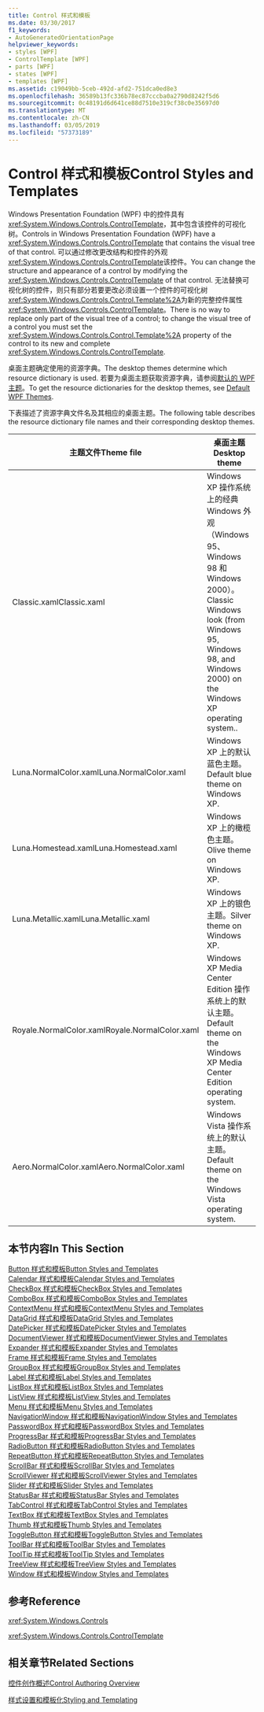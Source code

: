 ```yaml
---
title: Control 样式和模板
ms.date: 03/30/2017
f1_keywords:
- AutoGeneratedOrientationPage
helpviewer_keywords:
- styles [WPF]
- ControlTemplate [WPF]
- parts [WPF]
- states [WPF]
- templates [WPF]
ms.assetid: c19049bb-5ceb-492d-afd2-751dca0ed8e3
ms.openlocfilehash: 36589b13fc336b78ec87cccba0a2790d8242f5d6
ms.sourcegitcommit: 0c48191d6d641ce88d7510e319cf38c0e35697d0
ms.translationtype: MT
ms.contentlocale: zh-CN
ms.lasthandoff: 03/05/2019
ms.locfileid: "57373189"
---
```

# <a name="control-styles-and-templates"></a><span data-ttu-id="5b611-102">Control 样式和模板</span><span class="sxs-lookup"><span data-stu-id="5b611-102">Control Styles and Templates</span></span>
<span data-ttu-id="5b611-103">Windows Presentation Foundation (WPF) 中的控件具有<xref:System.Windows.Controls.ControlTemplate>，其中包含该控件的可视化树。</span><span class="sxs-lookup"><span data-stu-id="5b611-103">Controls in Windows Presentation Foundation (WPF) have a <xref:System.Windows.Controls.ControlTemplate> that contains the visual tree of that control.</span></span> <span data-ttu-id="5b611-104">可以通过修改更改结构和控件的外观<xref:System.Windows.Controls.ControlTemplate>该控件。</span><span class="sxs-lookup"><span data-stu-id="5b611-104">You can change the structure and appearance of a control by modifying the <xref:System.Windows.Controls.ControlTemplate> of that control.</span></span> <span data-ttu-id="5b611-105">无法替换可视化树的控件，则只有部分若要更改必须设置一个控件的可视化树<xref:System.Windows.Controls.Control.Template%2A>为新的完整控件属性<xref:System.Windows.Controls.ControlTemplate>。</span><span class="sxs-lookup"><span data-stu-id="5b611-105">There is no way to replace only part of the visual tree of a control; to change the visual tree of a control you must set the <xref:System.Windows.Controls.Control.Template%2A> property of the control to its new and complete <xref:System.Windows.Controls.ControlTemplate>.</span></span>  
  
 <span data-ttu-id="5b611-106">桌面主题确定使用的资源字典。</span><span class="sxs-lookup"><span data-stu-id="5b611-106">The desktop themes determine which resource dictionary is used.</span></span> <span data-ttu-id="5b611-107">若要为桌面主题获取资源字典，请参阅[默认的 WPF 主题](https://go.microsoft.com/fwlink/?LinkID=158252)。</span><span class="sxs-lookup"><span data-stu-id="5b611-107">To get the resource dictionaries for the desktop themes, see [Default WPF Themes](https://go.microsoft.com/fwlink/?LinkID=158252).</span></span>  
  
 <span data-ttu-id="5b611-108">下表描述了资源字典文件名及其相应的桌面主题。</span><span class="sxs-lookup"><span data-stu-id="5b611-108">The following table describes the resource dictionary file names and their corresponding desktop themes.</span></span>  
  
|<span data-ttu-id="5b611-109">主题文件</span><span class="sxs-lookup"><span data-stu-id="5b611-109">Theme file</span></span>|<span data-ttu-id="5b611-110">桌面主题</span><span class="sxs-lookup"><span data-stu-id="5b611-110">Desktop theme</span></span>|  
|----------------|-------------------|  
|<span data-ttu-id="5b611-111">Classic.xaml</span><span class="sxs-lookup"><span data-stu-id="5b611-111">Classic.xaml</span></span>|<span data-ttu-id="5b611-112">Windows XP 操作系统上的经典 Windows 外观（Windows 95、Windows 98 和 Windows 2000）。</span><span class="sxs-lookup"><span data-stu-id="5b611-112">Classic Windows look (from Windows 95, Windows 98, and Windows 2000) on the Windows XP operating system..</span></span>|  
|<span data-ttu-id="5b611-113">Luna.NormalColor.xaml</span><span class="sxs-lookup"><span data-stu-id="5b611-113">Luna.NormalColor.xaml</span></span>|<span data-ttu-id="5b611-114">Windows XP 上的默认蓝色主题。</span><span class="sxs-lookup"><span data-stu-id="5b611-114">Default blue theme on Windows XP.</span></span>|  
|<span data-ttu-id="5b611-115">Luna.Homestead.xaml</span><span class="sxs-lookup"><span data-stu-id="5b611-115">Luna.Homestead.xaml</span></span>|<span data-ttu-id="5b611-116">Windows XP 上的橄榄色主题。</span><span class="sxs-lookup"><span data-stu-id="5b611-116">Olive theme on Windows XP.</span></span>|  
|<span data-ttu-id="5b611-117">Luna.Metallic.xaml</span><span class="sxs-lookup"><span data-stu-id="5b611-117">Luna.Metallic.xaml</span></span>|<span data-ttu-id="5b611-118">Windows XP 上的银色主题。</span><span class="sxs-lookup"><span data-stu-id="5b611-118">Silver theme on Windows XP.</span></span>|  
|<span data-ttu-id="5b611-119">Royale.NormalColor.xaml</span><span class="sxs-lookup"><span data-stu-id="5b611-119">Royale.NormalColor.xaml</span></span>|<span data-ttu-id="5b611-120">Windows XP Media Center Edition 操作系统上的默认主题。</span><span class="sxs-lookup"><span data-stu-id="5b611-120">Default theme on the Windows XP Media Center Edition operating system.</span></span>|  
|<span data-ttu-id="5b611-121">Aero.NormalColor.xaml</span><span class="sxs-lookup"><span data-stu-id="5b611-121">Aero.NormalColor.xaml</span></span>|<span data-ttu-id="5b611-122">Windows Vista 操作系统上的默认主题。</span><span class="sxs-lookup"><span data-stu-id="5b611-122">Default theme on the Windows Vista operating system.</span></span>|  
  
## <a name="in-this-section"></a><span data-ttu-id="5b611-123">本节内容</span><span class="sxs-lookup"><span data-stu-id="5b611-123">In This Section</span></span>  
 [<span data-ttu-id="5b611-124">Button 样式和模板</span><span class="sxs-lookup"><span data-stu-id="5b611-124">Button Styles and Templates</span></span>](button-styles-and-templates.md)  
 [<span data-ttu-id="5b611-125">Calendar 样式和模板</span><span class="sxs-lookup"><span data-stu-id="5b611-125">Calendar Styles and Templates</span></span>](calendar-styles-and-templates.md)  
 [<span data-ttu-id="5b611-126">CheckBox 样式和模板</span><span class="sxs-lookup"><span data-stu-id="5b611-126">CheckBox Styles and Templates</span></span>](checkbox-styles-and-templates.md)  
 [<span data-ttu-id="5b611-127">ComboBox 样式和模板</span><span class="sxs-lookup"><span data-stu-id="5b611-127">ComboBox Styles and Templates</span></span>](combobox-styles-and-templates.md)  
 [<span data-ttu-id="5b611-128">ContextMenu 样式和模板</span><span class="sxs-lookup"><span data-stu-id="5b611-128">ContextMenu Styles and Templates</span></span>](contextmenu-styles-and-templates.md)  
 [<span data-ttu-id="5b611-129">DataGrid 样式和模板</span><span class="sxs-lookup"><span data-stu-id="5b611-129">DataGrid Styles and Templates</span></span>](datagrid-styles-and-templates.md)  
 [<span data-ttu-id="5b611-130">DatePicker 样式和模板</span><span class="sxs-lookup"><span data-stu-id="5b611-130">DatePicker Styles and Templates</span></span>](datepicker-styles-and-templates.md)  
 [<span data-ttu-id="5b611-131">DocumentViewer 样式和模板</span><span class="sxs-lookup"><span data-stu-id="5b611-131">DocumentViewer Styles and Templates</span></span>](documentviewer-styles-and-templates.md)  
 [<span data-ttu-id="5b611-132">Expander 样式和模板</span><span class="sxs-lookup"><span data-stu-id="5b611-132">Expander Styles and Templates</span></span>](expander-styles-and-templates.md)  
 [<span data-ttu-id="5b611-133">Frame 样式和模板</span><span class="sxs-lookup"><span data-stu-id="5b611-133">Frame Styles and Templates</span></span>](frame-styles-and-templates.md)  
 [<span data-ttu-id="5b611-134">GroupBox 样式和模板</span><span class="sxs-lookup"><span data-stu-id="5b611-134">GroupBox Styles and Templates</span></span>](groupbox-styles-and-templates.md)  
 [<span data-ttu-id="5b611-135">Label 样式和模板</span><span class="sxs-lookup"><span data-stu-id="5b611-135">Label Styles and Templates</span></span>](label-styles-and-templates.md)  
 [<span data-ttu-id="5b611-136">ListBox 样式和模板</span><span class="sxs-lookup"><span data-stu-id="5b611-136">ListBox Styles and Templates</span></span>](listbox-styles-and-templates.md)  
 [<span data-ttu-id="5b611-137">ListView 样式和模板</span><span class="sxs-lookup"><span data-stu-id="5b611-137">ListView Styles and Templates</span></span>](listview-styles-and-templates.md)  
 [<span data-ttu-id="5b611-138">Menu 样式和模板</span><span class="sxs-lookup"><span data-stu-id="5b611-138">Menu Styles and Templates</span></span>](menu-styles-and-templates.md)  
 [<span data-ttu-id="5b611-139">NavigationWindow 样式和模板</span><span class="sxs-lookup"><span data-stu-id="5b611-139">NavigationWindow Styles and Templates</span></span>](navigationwindow-styles-and-templates.md)  
 [<span data-ttu-id="5b611-140">PasswordBox 样式和模板</span><span class="sxs-lookup"><span data-stu-id="5b611-140">PasswordBox Styles and Templates</span></span>](passwordbox-syles-and-templates.md)  
 [<span data-ttu-id="5b611-141">ProgressBar 样式和模板</span><span class="sxs-lookup"><span data-stu-id="5b611-141">ProgressBar Styles and Templates</span></span>](progressbar-styles-and-templates.md)  
 [<span data-ttu-id="5b611-142">RadioButton 样式和模板</span><span class="sxs-lookup"><span data-stu-id="5b611-142">RadioButton Styles and Templates</span></span>](radiobutton-styles-and-templates.md)  
 [<span data-ttu-id="5b611-143">RepeatButton 样式和模板</span><span class="sxs-lookup"><span data-stu-id="5b611-143">RepeatButton Styles and Templates</span></span>](repeatbutton-syles-and-templates.md)  
 [<span data-ttu-id="5b611-144">ScrollBar 样式和模板</span><span class="sxs-lookup"><span data-stu-id="5b611-144">ScrollBar Styles and Templates</span></span>](scrollbar-styles-and-templates.md)  
 [<span data-ttu-id="5b611-145">ScrollViewer 样式和模板</span><span class="sxs-lookup"><span data-stu-id="5b611-145">ScrollViewer Styles and Templates</span></span>](scrollviewer-styles-and-templates.md)  
 [<span data-ttu-id="5b611-146">Slider 样式和模板</span><span class="sxs-lookup"><span data-stu-id="5b611-146">Slider Styles and Templates</span></span>](slider-styles-and-templates.md)  
 [<span data-ttu-id="5b611-147">StatusBar 样式和模板</span><span class="sxs-lookup"><span data-stu-id="5b611-147">StatusBar Styles and Templates</span></span>](statusbar-styles-and-templates.md)  
 [<span data-ttu-id="5b611-148">TabControl 样式和模板</span><span class="sxs-lookup"><span data-stu-id="5b611-148">TabControl Styles and Templates</span></span>](tabcontrol-styles-and-templates.md)  
 [<span data-ttu-id="5b611-149">TextBox 样式和模板</span><span class="sxs-lookup"><span data-stu-id="5b611-149">TextBox Styles and Templates</span></span>](textbox-styles-and-templates.md)  
 [<span data-ttu-id="5b611-150">Thumb 样式和模板</span><span class="sxs-lookup"><span data-stu-id="5b611-150">Thumb Styles and Templates</span></span>](thumb-syles-and-templates.md)  
 [<span data-ttu-id="5b611-151">ToggleButton 样式和模板</span><span class="sxs-lookup"><span data-stu-id="5b611-151">ToggleButton Styles and Templates</span></span>](togglebutton-syles-and-templates.md)  
 [<span data-ttu-id="5b611-152">ToolBar 样式和模板</span><span class="sxs-lookup"><span data-stu-id="5b611-152">ToolBar Styles and Templates</span></span>](toolbar-styles-and-templates.md)  
 [<span data-ttu-id="5b611-153">ToolTip 样式和模板</span><span class="sxs-lookup"><span data-stu-id="5b611-153">ToolTip Styles and Templates</span></span>](tooltip-styles-and-templates.md)  
 [<span data-ttu-id="5b611-154">TreeView 样式和模板</span><span class="sxs-lookup"><span data-stu-id="5b611-154">TreeView Styles and Templates</span></span>](treeview-styles-and-templates.md)  
 [<span data-ttu-id="5b611-155">Window 样式和模板</span><span class="sxs-lookup"><span data-stu-id="5b611-155">Window Styles and Templates</span></span>](window-styles-and-templates.md)  
  
## <a name="reference"></a><span data-ttu-id="5b611-156">参考</span><span class="sxs-lookup"><span data-stu-id="5b611-156">Reference</span></span>  
 <xref:System.Windows.Controls>  
  
 <xref:System.Windows.Controls.ControlTemplate>  
  
## <a name="related-sections"></a><span data-ttu-id="5b611-157">相关章节</span><span class="sxs-lookup"><span data-stu-id="5b611-157">Related Sections</span></span>  
 [<span data-ttu-id="5b611-158">控件创作概述</span><span class="sxs-lookup"><span data-stu-id="5b611-158">Control Authoring Overview</span></span>](control-authoring-overview.md)  
  
 [<span data-ttu-id="5b611-159">样式设置和模板化</span><span class="sxs-lookup"><span data-stu-id="5b611-159">Styling and Templating</span></span>](styling-and-templating.md)
